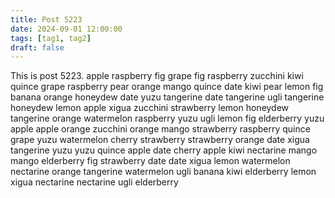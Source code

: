 ```yaml
---
title: Post 5223
date: 2024-09-01 12:00:00
tags: [tag1, tag2]
draft: false
---
```

This is post 5223.
apple
raspberry
fig
grape
fig
raspberry
zucchini
kiwi
quince
grape
raspberry
pear
orange
mango
quince
date
kiwi
pear
lemon
fig
banana
orange
honeydew
date
yuzu
tangerine
date
tangerine
ugli
tangerine
honeydew
lemon
apple
xigua
zucchini
strawberry
lemon
honeydew
tangerine
orange
watermelon
raspberry
yuzu
ugli
lemon
fig
elderberry
yuzu
apple
apple
orange
zucchini
orange
mango
strawberry
raspberry
quince
grape
yuzu
watermelon
cherry
strawberry
strawberry
orange
date
xigua
tangerine
yuzu
yuzu
quince
apple
date
cherry
apple
kiwi
nectarine
mango
mango
elderberry
fig
strawberry
date
date
xigua
lemon
watermelon
nectarine
orange
tangerine
watermelon
ugli
banana
kiwi
elderberry
lemon
xigua
nectarine
nectarine
ugli
elderberry
